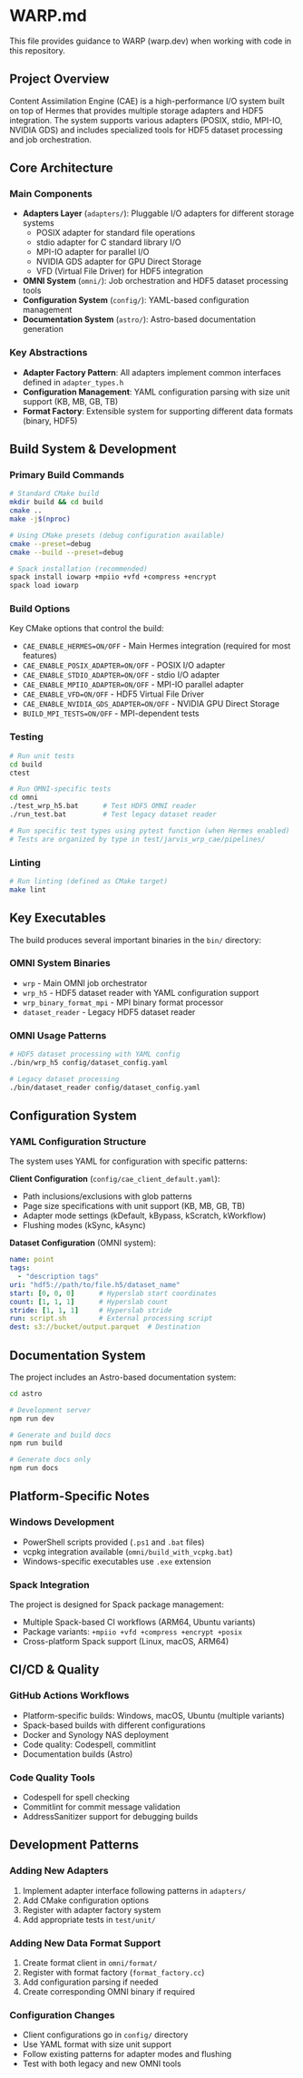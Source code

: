 # WARP.md

This file provides guidance to WARP (warp.dev) when working with code in this repository.

## Project Overview

Content Assimilation Engine (CAE) is a high-performance I/O system built on top of Hermes that provides multiple storage adapters and HDF5 integration. The system supports various adapters (POSIX, stdio, MPI-IO, NVIDIA GDS) and includes specialized tools for HDF5 dataset processing and job orchestration.

## Core Architecture

### Main Components
- **Adapters Layer** (`adapters/`): Pluggable I/O adapters for different storage systems
  - POSIX adapter for standard file operations
  - stdio adapter for C standard library I/O
  - MPI-IO adapter for parallel I/O
  - NVIDIA GDS adapter for GPU Direct Storage
  - VFD (Virtual File Driver) for HDF5 integration
- **OMNI System** (`omni/`): Job orchestration and HDF5 dataset processing tools
- **Configuration System** (`config/`): YAML-based configuration management
- **Documentation System** (`astro/`): Astro-based documentation generation

### Key Abstractions
- **Adapter Factory Pattern**: All adapters implement common interfaces defined in `adapter_types.h`
- **Configuration Management**: YAML configuration parsing with size unit support (KB, MB, GB, TB)
- **Format Factory**: Extensible system for supporting different data formats (binary, HDF5)

## Build System & Development

### Primary Build Commands
```bash
# Standard CMake build
mkdir build && cd build
cmake ..
make -j$(nproc)

# Using CMake presets (debug configuration available)
cmake --preset=debug
cmake --build --preset=debug

# Spack installation (recommended)
spack install iowarp +mpiio +vfd +compress +encrypt
spack load iowarp
```

### Build Options
Key CMake options that control the build:
- `CAE_ENABLE_HERMES=ON/OFF` - Main Hermes integration (required for most features)
- `CAE_ENABLE_POSIX_ADAPTER=ON/OFF` - POSIX I/O adapter
- `CAE_ENABLE_STDIO_ADAPTER=ON/OFF` - stdio I/O adapter  
- `CAE_ENABLE_MPIIO_ADAPTER=ON/OFF` - MPI-IO parallel adapter
- `CAE_ENABLE_VFD=ON/OFF` - HDF5 Virtual File Driver
- `CAE_ENABLE_NVIDIA_GDS_ADAPTER=ON/OFF` - NVIDIA GPU Direct Storage
- `BUILD_MPI_TESTS=ON/OFF` - MPI-dependent tests

### Testing
```bash
# Run unit tests
cd build
ctest

# Run OMNI-specific tests
cd omni
./test_wrp_h5.bat      # Test HDF5 OMNI reader
./run_test.bat         # Test legacy dataset reader

# Run specific test types using pytest function (when Hermes enabled)
# Tests are organized by type in test/jarvis_wrp_cae/pipelines/
```

### Linting
```bash
# Run linting (defined as CMake target)
make lint
```

## Key Executables

The build produces several important binaries in the `bin/` directory:

### OMNI System Binaries
- `wrp` - Main OMNI job orchestrator
- `wrp_h5` - HDF5 dataset reader with YAML configuration support
- `wrp_binary_format_mpi` - MPI binary format processor
- `dataset_reader` - Legacy HDF5 dataset reader

### OMNI Usage Patterns
```bash
# HDF5 dataset processing with YAML config
./bin/wrp_h5 config/dataset_config.yaml

# Legacy dataset processing
./bin/dataset_reader config/dataset_config.yaml
```

## Configuration System

### YAML Configuration Structure
The system uses YAML for configuration with specific patterns:

**Client Configuration** (`config/cae_client_default.yaml`):
- Path inclusions/exclusions with glob patterns
- Page size specifications with unit support (KB, MB, GB, TB)
- Adapter mode settings (kDefault, kBypass, kScratch, kWorkflow)
- Flushing modes (kSync, kAsync)

**Dataset Configuration** (OMNI system):
```yaml
name: point
tags:
  - "description tags"
uri: "hdf5://path/to/file.h5/dataset_name"
start: [0, 0, 0]      # Hyperslab start coordinates
count: [1, 1, 1]      # Hyperslab count
stride: [1, 1, 1]     # Hyperslab stride
run: script.sh        # External processing script
dest: s3://bucket/output.parquet  # Destination
```

## Documentation System

The project includes an Astro-based documentation system:

```bash
cd astro

# Development server
npm run dev

# Generate and build docs
npm run build

# Generate docs only
npm run docs
```

## Platform-Specific Notes

### Windows Development
- PowerShell scripts provided (`.ps1` and `.bat` files)
- vcpkg integration available (`omni/build_with_vcpkg.bat`)
- Windows-specific executables use `.exe` extension

### Spack Integration
The project is designed for Spack package management:
- Multiple Spack-based CI workflows (ARM64, Ubuntu variants)
- Package variants: `+mpiio +vfd +compress +encrypt +posix`
- Cross-platform Spack support (Linux, macOS, ARM64)

## CI/CD & Quality

### GitHub Actions Workflows
- Platform-specific builds: Windows, macOS, Ubuntu (multiple variants)
- Spack-based builds with different configurations
- Docker and Synology NAS deployment
- Code quality: Codespell, commitlint
- Documentation builds (Astro)

### Code Quality Tools
- Codespell for spell checking
- Commitlint for commit message validation
- AddressSanitizer support for debugging builds

## Development Patterns

### Adding New Adapters
1. Implement adapter interface following patterns in `adapters/`
2. Add CMake configuration options
3. Register with adapter factory system
4. Add appropriate tests in `test/unit/`

### Adding New Data Format Support
1. Create format client in `omni/format/`
2. Register with format factory (`format_factory.cc`)
3. Add configuration parsing if needed
4. Create corresponding OMNI binary if required

### Configuration Changes
- Client configurations go in `config/` directory
- Use YAML format with size unit support
- Follow existing patterns for adapter modes and flushing
- Test with both legacy and new OMNI tools
